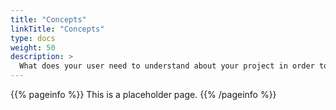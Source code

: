 ```yaml
---
title: "Concepts"
linkTitle: "Concepts"
type: docs
weight: 50
description: >
  What does your user need to understand about your project in order to use it - or potentially contribute to it? 
---
```


{{% pageinfo %}}
This is a placeholder page.
{{% /pageinfo %}}
